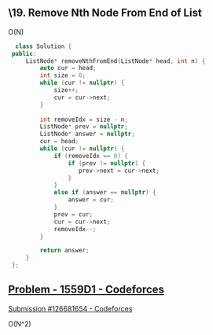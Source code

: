 ## \19. Remove Nth Node From End of List 

O(N)

```c++
  class Solution {
 public:
     ListNode* removeNthFromEnd(ListNode* head, int n) {
         auto cur = head;
         int size = 0;
         while (cur != nullptr) {
             size++;
             cur = cur->next;
         }
         
         int removeIdx = size - n;
         ListNode* prev = nullptr;
         ListNode* answer = nullptr;
         cur = head;
         while (cur != nullptr) {
             if (removeIdx == 0) {
                 if (prev != nullptr) {
                    prev->next = cur->next;
                 }
             }
             else if (answer == nullptr) {
                 answer = cur;
             }
             prev = cur;
             cur = cur->next;
             removeIdx--;
         }

         return answer;
     }
 };
```



## [Problem - 1559D1 - Codeforces](https://codeforces.com/problemset/problem/1559/D1)

[Submission #126681654 - Codeforces](https://codeforces.com/contest/1559/submission/126681654)

O(N^2)